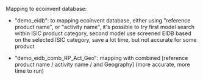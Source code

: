  
Mapping to ecoinvent database:

- "demo_eidb": to mapping ecoinvent database, either using "reference product name", or "activity name", it's possible to try first model search within ISIC product category, second model use screened EIDB based on the selected ISIC category, save a lot time, but not accurate for some product

- "demo_eidb_comb_RP_Act_Geo": mapping with combined [reference product name / activity name / and Geography] (more accurate, more time to run) 